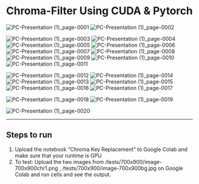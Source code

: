 # Chroma-Filter Using CUDA & Pytorch
![PC-Presentation (1)_page-0001](https://github.com/AhmedLotfy02/Chroma-Filter---Parallel-Computing/assets/76037906/1bc05d73-0e07-4efe-887d-f23482c74d02)
![PC-Presentation (1)_page-0002](https://github.com/AhmedLotfy02/Chroma-Filter---Parallel-Computing/assets/76037906/d3c579c9-58d0-4215-9b62-f1587fa96b5f)

![PC-Presentation (1)_page-0003](https://github.com/AhmedLotfy02/Chroma-Filter---Parallel-Computing/assets/76037906/b0d5c467-7224-45af-9072-f18e37e98e1c)
![PC-Presentation (1)_page-0004](https://github.com/AhmedLotfy02/Chroma-Filter---Parallel-Computing/assets/76037906/c8dfbecd-a72c-4011-8621-ce9d8dabf9c6)
![PC-Presentation (1)_page-0005](https://github.com/AhmedLotfy02/Chroma-Filter---Parallel-Computing/assets/76037906/4c20c2c6-2c98-4897-8f1e-46ea409d5845)
![PC-Presentation (1)_page-0006](https://github.com/AhmedLotfy02/Chroma-Filter---Parallel-Computing/assets/76037906/86b136b6-0bb0-4d39-8c12-9ab456c21319)
![PC-Presentation (1)_page-0007](https://github.com/AhmedLotfy02/Chroma-Filter---Parallel-Computing/assets/76037906/4c0ac4f3-9017-4bb7-8fec-380f3eeaae0b)
![PC-Presentation (1)_page-0008](https://github.com/AhmedLotfy02/Chroma-Filter---Parallel-Computing/assets/76037906/ee0b41b3-4355-4b73-a9ea-5f1b221b11a7)
![PC-Presentation (1)_page-0009](https://github.com/AhmedLotfy02/Chroma-Filter---Parallel-Computing/assets/76037906/312f0d02-988a-4a2b-950d-8c734695efce)
![PC-Presentation (1)_page-0010](https://github.com/AhmedLotfy02/Chroma-Filter---Parallel-Computing/assets/76037906/ca82ba8b-f6a2-4509-9b7b-9bb6aa39dc62)
![PC-Presentation (1)_page-0011](https://github.com/AhmedLotfy02/Chroma-Filter---Parallel-Computing/assets/76037906/3dd4e6f9-57a8-4b88-a32b-75bf2a31034d)

![PC-Presentation (1)_page-0012](https://github.com/AhmedLotfy02/Chroma-Filter---Parallel-Computing/assets/76037906/ef2fa08a-7fd4-4be3-b621-2e14d87b10c9)
![PC-Presentation (1)_page-0014](https://github.com/AhmedLotfy02/Chroma-Filter---Parallel-Computing/assets/76037906/7b54421e-8724-4311-9bc0-7b53c8814dd4)
![PC-Presentation (1)_page-0013](https://github.com/AhmedLotfy02/Chroma-Filter---Parallel-Computing/assets/76037906/e2f2c194-c10b-4dcc-a1ff-810c0b4d9b5d)
![PC-Presentation (1)_page-0015](https://github.com/AhmedLotfy02/Chroma-Filter---Parallel-Computing/assets/76037906/bcf4a25b-21cc-4d41-892f-6c6e5e2f3e09)
![PC-Presentation (1)_page-0016](https://github.com/AhmedLotfy02/Chroma-Filter---Parallel-Computing/assets/76037906/0bb8030f-f034-4f3b-ab18-1f298b5a9b55)
![PC-Presentation (1)_page-0017](https://github.com/AhmedLotfy02/Chroma-Filter---Parallel-Computing/assets/76037906/65ceab28-5fd3-488e-bc70-cc1f4779a525)

![PC-Presentation (1)_page-0018](https://github.com/AhmedLotfy02/Chroma-Filter---Parallel-Computing/assets/76037906/5938077a-ab70-4bc4-8ea0-2bc68f2005db)
![PC-Presentation (1)_page-0019](https://github.com/AhmedLotfy02/Chroma-Filter---Parallel-Computing/assets/76037906/5d84ae47-24e7-4b95-9e86-9d0202b41cf9)

![PC-Presentation (1)_page-0020](https://github.com/AhmedLotfy02/Chroma-Filter---Parallel-Computing/assets/76037906/f75d024f-311b-4afa-a25c-2e0ef7673870)
<hr>


## Steps to run

<ol>
<li>Upload the notebook "Chroma Key Replacement" to Google Colab and make sure that your runtime is GPU</li>
<lI>To test: Upload the two images from /tests/700x900/image-700x900chr1.png , /tests/700x900/image-700x900bg.jpg on Google Colab and run cells and see the output.
</ol>
